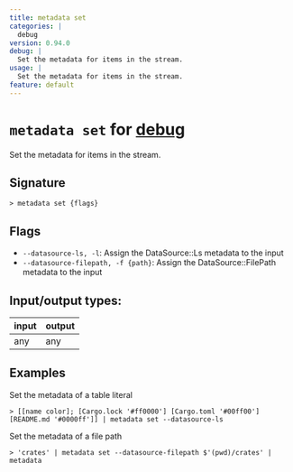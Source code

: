 ```yaml
---
title: metadata set
categories: |
  debug
version: 0.94.0
debug: |
  Set the metadata for items in the stream.
usage: |
  Set the metadata for items in the stream.
feature: default
---
```

<!-- This file is automatically generated. Please edit the command in https://github.com/nushell/nushell instead. -->

# `metadata set` for [debug](/commands/categories/debug.md)

<div class='command-title'>Set the metadata for items in the stream.</div>

## Signature

```> metadata set {flags} ```

## Flags

 -  `--datasource-ls, -l`: Assign the DataSource::Ls metadata to the input
 -  `--datasource-filepath, -f {path}`: Assign the DataSource::FilePath metadata to the input


## Input/output types:

| input | output |
| ----- | ------ |
| any   | any    |

## Examples

Set the metadata of a table literal
```nu
> [[name color]; [Cargo.lock '#ff0000'] [Cargo.toml '#00ff00'] [README.md '#0000ff']] | metadata set --datasource-ls

```

Set the metadata of a file path
```nu
> 'crates' | metadata set --datasource-filepath $'(pwd)/crates' | metadata

```
